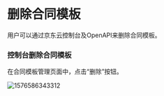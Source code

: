 # 删除合同模板

用户可以通过京东云控制台及OpenAPI来删除合同模板。

### 控制台删除合同模板

在合同模板管理页面中，点击“删除”按钮。

![1576586343312](C:\Users\liangzhiyong3\AppData\Roaming\Typora\typora-user-images\1576586343312.png)

